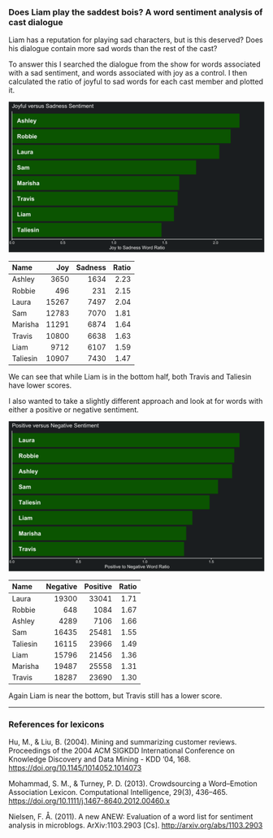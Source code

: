 
### Does Liam play the saddest bois? A word sentiment analysis of cast dialogue

Liam has a reputation for playing sad characters, but is this deserved?
Does his dialogue contain more sad words than the rest of the cast?

To answer this I searched the dialogue from the show for words
associated with a sad sentiment, and words associated with joy as a
control. I then calculated the ratio of joyful to sad words for each
cast member and plotted it.

![joyful vs sad](../plots/joySadPlot.png)

| Name     |   Joy | Sadness | Ratio |
| :------- | ----: | ------: | ----: |
| Ashley   |  3650 |    1634 |  2.23 |
| Robbie   |   496 |     231 |  2.15 |
| Laura    | 15267 |    7497 |  2.04 |
| Sam      | 12783 |    7070 |  1.81 |
| Marisha  | 11291 |    6874 |  1.64 |
| Travis   | 10800 |    6638 |  1.63 |
| Liam     |  9712 |    6107 |  1.59 |
| Taliesin | 10907 |    7430 |  1.47 |

We can see that while Liam is in the bottom half, both Travis and
Taliesin have lower scores.

I also wanted to take a slightly different approach and look at for
words with either a positive or negative sentiment.

![positive vs negative](../plots/positiveNegativePlot.png)

| Name     | Negative | Positive | Ratio |
| :------- | -------: | -------: | ----: |
| Laura    |    19300 |    33041 |  1.71 |
| Robbie   |      648 |     1084 |  1.67 |
| Ashley   |     4289 |     7106 |  1.66 |
| Sam      |    16435 |    25481 |  1.55 |
| Taliesin |    16115 |    23966 |  1.49 |
| Liam     |    15796 |    21456 |  1.36 |
| Marisha  |    19487 |    25558 |  1.31 |
| Travis   |    18287 |    23690 |  1.30 |

Again Liam is near the bottom, but Travis still has a lower score.

-----

### References for lexicons

Hu, M., & Liu, B. (2004). Mining and summarizing customer reviews.
Proceedings of the 2004 ACM SIGKDD International Conference on Knowledge
Discovery and Data Mining - KDD ’04, 168.
<https://doi.org/10.1145/1014052.1014073>

Mohammad, S. M., & Turney, P. D. (2013). Crowdsourcing a Word–Emotion
Association Lexicon. Computational Intelligence, 29(3), 436–465.
<https://doi.org/10.1111/j.1467-8640.2012.00460.x>

Nielsen, F. Å. (2011). A new ANEW: Evaluation of a word list for
sentiment analysis in microblogs. ArXiv:1103.2903 \[Cs\].
<http://arxiv.org/abs/1103.2903>
